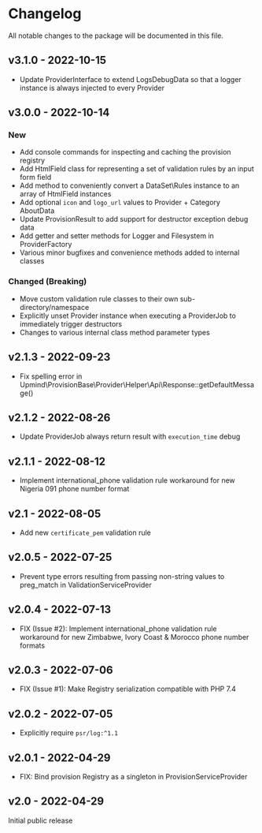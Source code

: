 # Changelog

All notable changes to the package will be documented in this file.

## v3.1.0 - 2022-10-15

- Update ProviderInterface to extend LogsDebugData so that a logger instance is
  always injected to every Provider

## v3.0.0 - 2022-10-14

### New
- Add console commands for inspecting and caching the provision registry
- Add HtmlField class for representing a set of validation rules by an input form
  field
- Add method to conveniently convert a DataSet\Rules instance to an array of HtmlField
  instances
- Add optional `icon` and `logo_url` values to Provider + Category AboutData
- Update ProvisionResult to add support for destructor exception debug data
- Add getter and setter methods for Logger and Filesystem in ProviderFactory
- Various minor bugfixes and convenience methods added to internal classes

### Changed (Breaking)
- Move custom validation rule classes to their own sub-directory/namespace
- Explicitly unset Provider instance when executing a ProviderJob to immediately
  trigger destructors
- Changes to various internal class method parameter types

## v2.1.3 - 2022-09-23

- Fix spelling error in Upmind\ProvisionBase\Provider\Helper\Api\Response::getDefaultMessage()

## v2.1.2 - 2022-08-26

- Update ProviderJob always return result with `execution_time` debug

## v2.1.1 - 2022-08-12

- Implement international_phone validation rule workaround for new
  Nigeria 091 phone number format

## v2.1 - 2022-08-05

- Add new `certificate_pem` validation rule

## v2.0.5 - 2022-07-25

- Prevent type errors resulting from passing non-string values to preg_match in
  ValidationServiceProvider

## v2.0.4 - 2022-07-13

- FIX (Issue #2): Implement international_phone validation rule workaround for
  new Zimbabwe, Ivory Coast & Morocco phone number formats

## v2.0.3 - 2022-07-06

- FIX (Issue #1): Make Registry serialization compatible with PHP 7.4

## v2.0.2 - 2022-07-05

- Explicitly require `psr/log:^1.1`

## v2.0.1 - 2022-04-29

- FIX: Bind provision Registry as a singleton in ProvisionServiceProvider

## v2.0 - 2022-04-29

Initial public release
